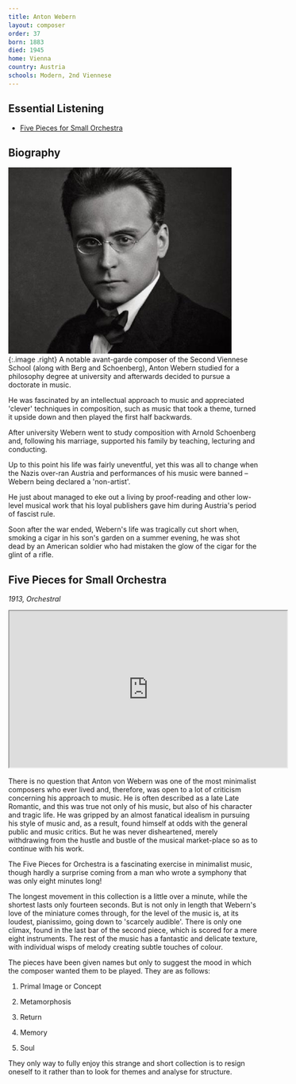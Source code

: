 ```yaml
---
title: Anton Webern
layout: composer
order: 37
born: 1883
died: 1945
home: Vienna
country: Austria
schools: Modern, 2nd Viennese
---
```


## Essential Listening

- [Five Pieces for Small Orchestra](#five-pieces-for-small-orchestra)

## Biography

![Anton Webern](/images/classical/37.jpg){:.image .right}
A notable avant-garde composer of the Second Viennese School (along with Berg and Schoenberg), Anton Webern studied for a philosophy degree at university and afterwards decided to pursue a doctorate in music.

He was fascinated by an intellectual approach to music and appreciated 'clever' techniques in composition, such as music that took a theme, turned it upside down and then played the first half backwards.

After university Webern went to study composition with Arnold Schoenberg and, following his marriage, supported his family by teaching, lecturing and conducting.

Up to this point his life was fairly uneventful, yet this was all to change when the Nazis over-ran Austria and performances of his music were banned – Webern being declared a 'non-artist'.

He just about managed to eke out a living by proof-reading and other low-level musical work that his loyal publishers gave him during Austria's period of fascist rule.

Soon after the war ended, Webern's life was tragically cut short when, smoking a cigar in his son's garden on a summer evening, he was shot dead by an American soldier who had mistaken the glow of the cigar for the glint of a rifle.

## Five Pieces for Small Orchestra

_1913, Orchestral_

<div class='video-container'><iframe width='560' height='315' src='https://www.youtube.com/embed/91N7pfEO_jQ'  allowfullscreen></iframe></div>

There is no question that Anton von Webern was one of the most minimalist composers who ever lived and, therefore, was open to a lot of criticism concerning his approach to music.  He is often described as a late Late Romantic, and this was true not only of his music, but also of his character and tragic life.  He was gripped by an almost fanatical idealism in pursuing his style of music and, as a result, found himself at odds with the general public and music critics.  But he was never disheartened, merely withdrawing from the hustle and bustle of the musical market-place so as to continue with his work.

The Five Pieces for Orchestra is a fascinating exercise in minimalist music, though hardly a surprise coming from a man who wrote a symphony that was only eight minutes long! 

The longest movement in this collection is a little over a minute, while the shortest lasts only fourteen seconds.  But is not only in length that Webern's love of the miniature comes through, for the level of the music is, at its loudest, pianissimo, going down to 'scarcely audible'.  There is only one climax, found in the last bar of the second piece, which is scored for a mere eight instruments.  The rest of the music has a fantastic and delicate texture, with individual wisps of melody creating subtle touches of colour. 

The pieces have been given names but only to suggest the mood in which the composer wanted them to be played. They are as follows:

1. Primal Image or Concept

2. Metamorphosis

3. Return

4. Memory

5. Soul

They only way to fully enjoy this strange and short collection is to resign oneself to it rather than to look for themes and analyse for structure.
